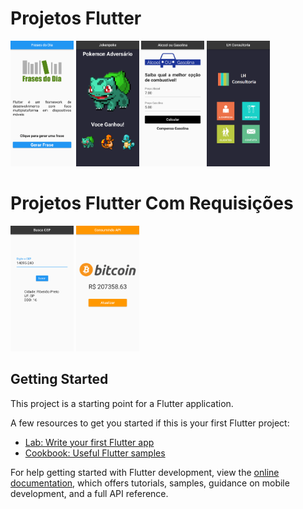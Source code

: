 # Projetos Flutter

<a href="https://github.com/Hirook4" target="_blank"><img src="frases/assets/print.png" width="20%"></a>
<a href="https://github.com/Hirook4" target="_blank"><img src="jokenpoke/assets/print.png" width="20%"></a>
<a href="https://github.com/Hirook4" target="_blank"><img src="alcool_ou_gasolina/assets/print.png" width="20%"></a>
<a href="https://github.com/Hirook4" target="_blank"><img src="lh_consultoria/assets/print.png" width="20%"></a>

# Projetos Flutter Com Requisições

<a href="https://github.com/Hirook4" target="_blank"><img src="busca_cep/assets/print.png" width="20%"></a>
<a href="https://github.com/Hirook4" target="_blank"><img src="preco_bitcoin/assets/print.png" width="20%"></a>

## Getting Started

This project is a starting point for a Flutter application.

A few resources to get you started if this is your first Flutter project:

- [Lab: Write your first Flutter app](https://docs.flutter.dev/get-started/codelab)
- [Cookbook: Useful Flutter samples](https://docs.flutter.dev/cookbook)

For help getting started with Flutter development, view the
[online documentation](https://docs.flutter.dev/), which offers tutorials,
samples, guidance on mobile development, and a full API reference.
